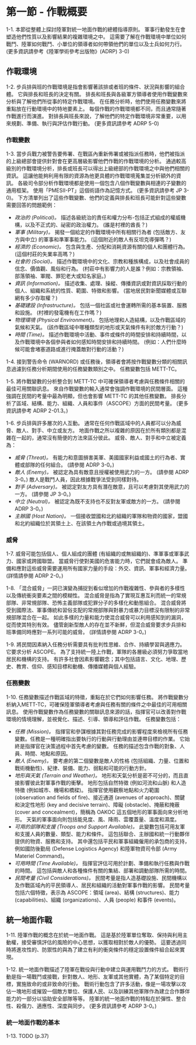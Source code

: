 # 第一節 - 作戰概要

1-1. 本節從整體上探討陸軍對統一地面作戰的總體指導原則。 軍事行動發生在會塑造他們性質以及影響結果的複雜環境之中。 這需要了解在作戰環境中單位如何戰鬥、陸軍如何戰鬥、小單位的領導者如何帶領他們的單位以及士兵如何力行。 (更多資訊請參考《陸軍學術參考出版物》(ADRP) 3-0)

## 作戰環境

1-2. 步兵排與班的作戰環境是指會影響著該排或者班的條件、狀況與影響的組合體。 它與排長和班長的決定有關。 排長和班長與各級軍方領導者使用作戰變數來分析與了解他們所從事的特定作戰環境。 在任務分析時，他們使用任務變數來將重點放在行動環境中的特地要素上。 每個作戰的作戰環境都不同，而且通常隨著作戰進行而演進。 對排長與班長來說，了解他們的特定作戰環境非常重要，以用來規劃、準備、執行與評估作戰行動。 (更多資訊請參考 ADRP 5-0)

### 作戰變數

1-3. 當步兵戰力被警告要佈署、在戰區內重新佈署或被指派任務時，他們被指派的上級總部會提供針對會在更高層級影響他們作戰的作戰環境的分析。 通過較高級別的作戰環境分析，排長或班長可以得出上級總部的作戰環境之中與他們相關的資訊。 這讓他能夠利用有限的資源為他更具體的作戰環境蒐集並分析額外的資訊。 各級司令部分析作戰環境都是使用一個包含八個作戰變數與相連的子變數的通用框架。 使用「PMESII-PT」這個術語作為記憶方式。 (更多資訊請參考 JP 3-0)。 下方清單列出了這些作戰變數、他們的定義與排長和班長可能針對這些變數需要回答的問題範例：

- *政治的 (Political)。* 描述各級統治的責任和權力分布-包括正式組成的權威機構，以及不正式的、祕密的政治權力。 (誰是村裡的酋長？)
- *軍事 (Military)。* 揭發一個給定的作戰環境中所有相關行為者 (包括敵方、友方與中立) 的軍事和準軍事能力。 (這個附近的敵人有反坦克導彈嗎？)
- *經濟的 (Economic)。* 包含與生產、分配和消耗資源有關的個人和團體行為。 (這個村莊的失業率高嗎？)
- *社會的 (Social)。* 描述作戰環境中的文化、宗教和種族構成，以及社會成員的信念、價值觀、風俗和行為。 (村莊中有影響力的人是誰？例如：宗教領袖、部落領袖、軍閥、罪犯老大或知名家庭。)
- *資訊 (Information)。* 描述收集、處理、操縱、傳播資訊或對資訊採取行動的個人、組織和系統的性質、範圍、特徵和影響。 (當地居民對新聞媒體或互聯網有多少存取權？)
- *基礎建設 (Infrastructure)。* 包括一個社區或社會運轉所需的基本裝置、服務和設施。 (村裡的發電機有在工作嗎？)
- *物理環境 (Physical Environment)。* 包括地理和人造結構，以及作戰區域的氣候和天氣。 (該作戰區域中哪種類型的地形或天氣條件有利於敵方行動？)
- *時間 (Time)。* 描述作戰環境中活動、事件或條件的時間安排和持續時間，以及作戰環境中各個參與者如何感知時間安排和持續時間。 (例如：人們什麼時候可能會堵塞道路或進行掩蓋敵對行動的活動？)

1-4. 接到警告命令 (WARNORD) 或任務後，領導者會將按作戰變數分類的相關訊息過濾到任務分析期間使用的任務變數類別之中。 任務變數包括 METT-TC。

1-5. 將作戰變數的分析整合到 METT-TC 中可確保領導者考慮與任務條件相關的最佳可用關聯訊息。 來自作戰變數的輸入通常會強調作戰環境的民間層面。 這種強調在民間的考量中最為明顯，但也會影響 METT-TC 的其他任務變數。 排長分析了區域、結構、能力、組織、人員和事件（ASCOPE）方面的民間考量。 (更多資訊請參考 ADRP 2-01.3。)

1-6. 步兵排與許多層次的人互動。 通常在任何作戰區域中的人員都可以分為威脅、敵人、對手、中立或友方。 地面作戰之所以複雜的原因在於所有類別都是混雜在一起的，通常沒有簡便的方法來區分彼此。 威脅、敵人、對手和中立被定義為：

- *威脅 (Threat)。* 有能力和意圖損害美軍、美國國家利益或國土的行為者、實體或部隊的任何組合。 (請參閱 ADRP 3-0。)
- *敵人 (Enemy)。* 被認定為具有敵意且授權被使用武力的一方。 (請參閱 ADRP 3-0。) 敵人是戰鬥人員，因此根據戰爭法受到同樣對待。
- *對手 (Adversary)。* 被認定對友方具有潛在敵意，且可以考慮對其使用武力的一方。 (請參閱 JP 3-0。)
- *中立 (Neutral)。* 被認定為既不支持也不反對友軍或敵方的一方。 (請參閱 ADRP 3-0。)
- *主辦國 (Host Nation)。* 一個接收盟國和北約組織的軍隊和物資的國家，盟國和北約組織位於其領土上、在該領土內作戰或過境其領土。

### 威脅

1-7. 威脅可能包括個人、個人組成的團體 (有組織的或無組織的)、準軍事或軍事武力、國家或跨國聯盟。 當威脅行使對美國的危害能力時，它們就會成為敵人。 準備和應對這些威脅需要運用所有國家力量的手段：外交、資訊、軍事和經濟力量。 (詳情請參閱 ADRP 2-0。)

1-8. 「混合威脅」一詞已演變為捕捉到看似增加的作戰複雜性、參與者的多樣性以及傳統衝突要素之間的模糊性。 混合威脅是指為了實現互惠互利而統一的常規部隊、非常規部隊、恐怖主義部隊或犯罪分子的多樣化和動態組合。 混合威脅將受到國際法、軍事傳統和習俗支配的常規部隊與對暴力或暴力目標沒有限制的非常規部隊混合在一起。 如此多樣的力量和能力使混合威脅可以利用感知到的漏洞，從而使其特別有效。 儘管創新型敵人的存在並不新鮮，但混合威脅要求步兵排和班準備同時應對一系列可能的威脅。 (詳情請參閱 ADRP 3-0。)

1-9. 將民間因素納入任務分析需要具有批判性思維、合作、持續學習與適應力。 它要求分析 ASCOPE。 為了支持統一陸上作戰，軍隊的各層級必須努力爭取當地居民和機構的支持。 有許多社會因素影響觀念；其中包括語言、文化、地理、歷史、教育、信仰、感知目標和動機、傳播媒體與個人經驗。

### 任務變數

1-10. 任務變數描述作戰區域的特徵，重點在於它們如何影響任務。 將作戰變數分析納入METT-TC，可確保陸軍領導者考慮與任務有關的條件之中最佳的可用相關訊息。 使用作戰變數作為任務變數的關聯訊息來源的話，指揮官可以改善對作戰環境的情境理解，並視覺化、描述、引導、領導和評估作戰。 任務變數包括：

- *任務 (Mission)。* 指揮官和參謀根據其對任務完成的影響程度來檢視所有任務變數。任務是一種明確指出要執行的行動與行動理由並連帶目標的作業。 它始終是指揮官在決策過程中首先考慮的變數。 任務的描述包含作戰的對象、人員、時間、地點和原因。
- *敵人 (Enemy)。* 要考慮的第二個變數是敵人的性格 (包括組織、力量、位置和戰術機動性)、紀律、裝備、能力、弱點和可能的行動方針。
- *地形與天氣 (Terrain and Weather)。* 地形和天氣分析是密不可分的，而且直接影響彼此對軍事作戰的衝擊。 地形包括自然特徵 (例如河流和山脈) 和人造特徵 (例如城市、機場和橋樑)。 指揮官使用觀察地點和火力範圍 (observation and fields of fire)、接近通道 (avenues of approach)、關鍵和決定性地形 (key and decisive terrain)、障礙 (obstacle)、掩蔽和掩蔽 (cover and concealment)，簡稱為 OAKOC 這五個地形的軍事面向來分析地形。 天氣的軍事面向則包括能見度、風、降雨、雲覆蓋量、溫度和濕度。
- *可用的部隊和支援 (Troops and Support Available)。* 此變數包括可用友軍和支援人員的數量、類型、能力和條件。 這包括聯合、主辦國和統一行動夥伴提供的物資、服務和支持。 其中還包括平民和軍事組織僱用的承包商的支持，例如國防後勤局 (Defense Logistics Agency) 和陸軍物資司令部 (Army Materiel Command)。
- *可用時間 (Time Available)。* 指揮官評估可用於計劃、準備和執行任務與作戰的時間。 這包括與敵人和各種條件有關的集結、部署和調動部隊所需的時間。
- *民間考量 (Civil Considerations)。* 民間考量是指人造基礎設施、民間機構以及作戰區域內的平民領導人、居民和組織的活動對軍事作戰的影響。 民間考量包括六個特徵，表示為 ASCOPE：領域 (area)、結構 (structures)、能力 (capabilities)、組織 (organizations)、人員 (people) 和事件 (events)。

## 統一地面作戰

1-11. 陸軍作戰的概念在於統一地面作戰。 這是基於陸軍單位奪取、保持與利用主動權，接受審慎評估的風險的中心思想，以獲取相對於敵人的優勢。 這要透過同時將進攻性的、防禦性的與為了建立有利的衝突條件的穩定設置條件組合起來實現。

1-12. 統一地面作戰描述了陸軍在戰役與行動中建立與運用戰鬥力的方式。 戰術行動是指一場戰鬥或接戰，針對敵人、地形、友軍或其他實體，為了某個特定的目標，實施致命的或非致命的行動。 戰術行動包含了許多活動，像是一場攻擊以攻佔一塊地形或摧毀一個敵方單位、保護人民、以及訓練其他軍隊作為建立合作夥伴能力的一部分以協助安全部隊等等。 陸軍的統一地面作戰的特點在於彈性、整合性、殺傷力、適應性、深度與同步。 (更多資訊請參考 ADRP 3-0。)

### 統一地面作戰的基本

1-13. TODO (p.37)
